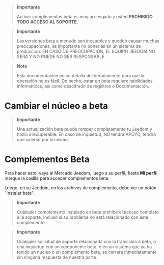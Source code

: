> **Importante**
>
> Activar complementos beta es muy arriesgado y usted
> **PROHIBIDO TODO ACCESO AL SOPORTE**. 

> **Importante**
>
> Las versiones beta a menudo son inestables y pueden causar
> muchas preocupaciones, es importante no ponerlas en un sistema de
> produccion. EN CASO DE PREOCUPACIÓN, EL EQUIPO JEEDOM NO SERÁ Y NO PUEDE
> NO SER RESPONSABLE.

> **Nota**
>
> Esta documentación no se detalla deliberadamente para que
> la operación no es fácil. De hecho, estar en beta requiere
> habilidades informáticas, así como descifrado de registros o
> Documentación.

Cambiar el núcleo a beta 
======================

> **Importante**
>
> Una actualización beta puede romper completamente tu Jeedom y
> hazlo irrecuperable. En caso de inquietud, NO tendrá APOYO,
> tendrá que valerse por sí mismo.

Complementos Beta 
==========================

Para hacer esto, vaya al Mercado Jeedom, luego a su
perfil, fiesta **Mi perfil**, marque la casilla para acceder
complementos beta.

Luego, en su Jeedom, en los archivos de complemento, debe
ver un botón "instalar beta".

> **Importante**
>
> Cualquier complemento instalado en beta prohíbe el acceso completo a la
> soporte, incluso si su problema no está relacionado con este complemento.

> **Importante**
>
> Cualquier solicitud de soporte relacionada con la transición a beta, o una inquietud
> con un componente beta, o en un sistema que ya ha tenido un núcleo o
> un complemento beta, se cerrará inmediatamente sin ninguna respuesta de
> nuestra parte.
